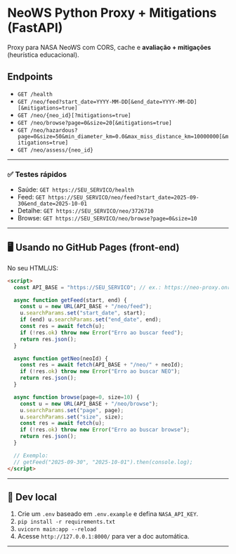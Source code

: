 # NeoWS Python Proxy + Mitigations (FastAPI)

Proxy para NASA NeoWS com CORS, cache e **avaliação + mitigações** (heurística educacional).

## Endpoints
- `GET /health`
- `GET /neo/feed?start_date=YYYY-MM-DD[&end_date=YYYY-MM-DD][&mitigations=true]`
- `GET /neo/{neo_id}[?mitigations=true]`
- `GET /neo/browse?page=0&size=20[&mitigations=true]`
- `GET /neo/hazardous?page=0&size=50&min_diameter_km=0.0&max_miss_distance_km=10000000[&mitigations=true]`
- `GET /neo/assess/{neo_id}`

---

### ✅ Testes rápidos

- Saúde: `GET https://SEU_SERVICO/health`  
- Feed: `GET https://SEU_SERVICO/neo/feed?start_date=2025-09-30&end_date=2025-10-01`  
- Detalhe: `GET https://SEU_SERVICO/neo/3726710`  
- Browse: `GET https://SEU_SERVICO/neo/browse?page=0&size=10`

---

## 🖥️ Usando no GitHub Pages (front-end)

No seu HTML/JS:
```html
<script>
  const API_BASE = "https://SEU_SERVICO"; // ex.: https://neo-proxy.onrender.com

  async function getFeed(start, end) {
    const u = new URL(API_BASE + "/neo/feed");
    u.searchParams.set("start_date", start);
    if (end) u.searchParams.set("end_date", end);
    const res = await fetch(u);
    if (!res.ok) throw new Error("Erro ao buscar feed");
    return res.json();
  }

  async function getNeo(neoId) {
    const res = await fetch(API_BASE + "/neo/" + neoId);
    if (!res.ok) throw new Error("Erro ao buscar NEO");
    return res.json();
  }

  async function browse(page=0, size=10) {
    const u = new URL(API_BASE + "/neo/browse");
    u.searchParams.set("page", page);
    u.searchParams.set("size", size);
    const res = await fetch(u);
    if (!res.ok) throw new Error("Erro ao buscar browse");
    return res.json();
  }

  // Exemplo:
  // getFeed("2025-09-30", "2025-10-01").then(console.log);
</script>
```

---

## 🧪 Dev local

1. Crie um `.env` baseado em `.env.example` e defina `NASA_API_KEY`.  
2. `pip install -r requirements.txt`  
3. `uvicorn main:app --reload`  
4. Acesse `http://127.0.0.1:8000/` para ver a doc automática.

---
